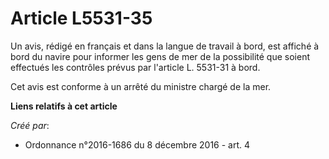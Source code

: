 # Article L5531-35

Un avis, rédigé en français et dans la langue de travail à bord, est affiché à bord du navire pour informer les gens de mer
de la possibilité que soient effectués les contrôles prévus par l'article L. 5531-31 à bord.

Cet avis est conforme à un arrêté du ministre chargé de la mer.

**Liens relatifs à cet article**

_Créé par_:

  - Ordonnance n°2016-1686 du 8 décembre 2016 - art. 4
